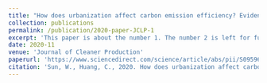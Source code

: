 ```yaml
---
title: "How does urbanization affect carbon emission efficiency? Evidence from China"
collection: publications
permalink: /publication/2020-paper-JCLP-1
excerpt: 'This paper is about the number 1. The number 2 is left for future work.'
date: 2020-11
venue: 'Journal of Cleaner Production'
paperurl: 'https://www.sciencedirect.com/science/article/abs/pii/S0959652620328730'
citation: 'Sun, W., Huang, C., 2020. How does urbanization affect carbon emission efficiency? Evidence from China. J. Clean. Prod. 272, 122828. https://doi.org/10.1016/j.jclepro.2020.122828'
---
```


